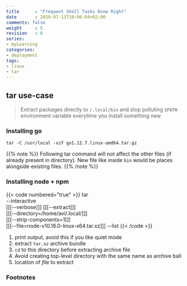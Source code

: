 ```yaml
---
title      : "Frequent Shell Tasks Done Right"
date       : 2019-07-13T10:06:04+02:00
comments: false
weight     : 5
revision   : 0
series:
- myLearning
categories:
- deployment
tags:
- linux
- tar
---
```


## tar use-case

> Extract packages directly to `/.local/bin` and stop polluting `$PATH` environment
> variable everytime you install something new

### Installing go

```
tar -C /usr/local -xzf go1.12.7.linux-amd64.tar.gz
```

{{% note %}}
Following tar command will not affect the other files (if already present in directory).
New file like inside `bin` would be places alongside existing files.
{{% /note %}}

### Installing node + npm

{{< code numbered="true" >}}
tar \
    --interactive \
    [[[--verbose]]]
    [[[--extract]]] \
    [[[--directory=/home/avi/.local/]]] \
    [[[--strip-components=1]]] \
    [[[--file=node-v10.16.0-linux-x64.tar.xz]]]
    --list
{{< /code >}}

1. print output, avoid this if you like quiet mode
2. extract `tar.xz` archive bundle
3. `cd` to this directory before extracting archive file
4. Avoid creating top-level directory with the same name as archive ball
5. location of *file* to extract

### Footnotes

[^1]:
[^2]:
